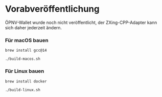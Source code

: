 # Vorabveröffentlichung

ÖPNV-Wallet wurde noch nicht veröffentlicht, der ZXing-CPP-Adapter kann sich daher jederzeit ändern.


### Für macOS bauen
```
brew install gcc@14
```

```
./build-macos.sh
```


### Für Linux bauen
```
brew install docker
```

```
./build-linux.sh
```
